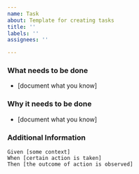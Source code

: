 ```yaml
---
name: Task
about: Template for creating tasks
title: ''
labels: ''
assignees: ''

---
```


### What needs to be done
 * [document what you know]

 ### Why it needs to be done
 * [document what you know]
 
 ### Additional Information  
   
 ```gherkin
 Given [some context]
 When [certain action is taken]
 Then [the outcome of action is observed]
 ```
